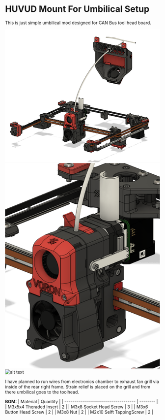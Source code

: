 # HUVUD Mount For Umbilical Setup
 
 This is just simple umbilical mod designed for CAN Bus tool head board. 
 
 ![alt text](Images/complete.png)
 ![alt text](Images/front.png)
 ![alt text](Images/back.jpg)

 I have planned to run wires from electronics chamber to exhaust fan grill via inside of the rear right frame. Strain relief is placed on the grill and from there umbilical goes to the toolhead.
 
 **BOM:**
 | Material               				| Quantity |
 | ------------------------------------ | -------- |
 | M3x5x4 Theraded Insert  				|        2 |
 | M3x8 Socket Head Screw              	|        3 |
 | M3x6 Button Head Screw              	|        2 |
 | M3x8 Nut				            	|        2 |
 | M2x10 Selft TappingScrew             |        2 |
 
